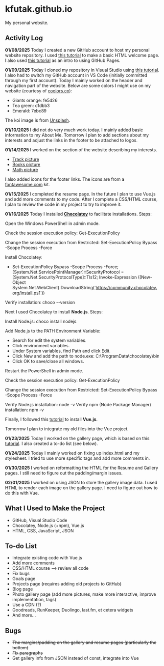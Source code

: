 # kfutak.github.io
My personal website.
## Activity Log
**01/08/2025** Today I created a new GitHub account to host my personal website repository. I used [this tutorial](https://pittcs.wiki/skills/personal-website/) to make a basic HTML welcome page. I also used [this tutorial](https://docs.github.com/en/pages/quickstart) as an intro to using GitHub Pages.

**01/09/2025** Today I cloned my repository in Visual Studio using [this tutorial](https://code.visualstudio.com/docs/sourcecontrol/intro-to-git). I also had to switch my GitHub account in VS Code (initially committed through my first account). Today I mainly worked on the header and navigation part of the website. 
Below are some colors I might use on my website (courtesy of [coolors.co](https://coolors.co/fe5d26-c1dbb3-7ebc89)):
- Giants orange: fe5d26
- Tea green: c1dbb3
- Emerald: 7ebc89

The koi image is from [Unsplash](https://unsplash.com/photos/a-group-of-koi-fish-swimming-in-a-pond-A9oltO66FY8).

**01/10/2025** I did not do very much work today. I mainly added basic information to my About Me. Tomorrow I plan to add sections about my interests and adjust the links in the footer to be attached to logos.

**01/14/2025** I worked on the section of the website describing my interests. 
- [Track picture](https://unsplash.com/photos/low-angle-photography-of-track-field-TEYrLTKKMSg)
- [Books picture](https://unsplash.com/photos/assorted-title-of-books-piled-in-the-shelves-NIJuEQw0RKg)
- [Math picture](https://unsplash.com/photos/a-close-up-of-a-piece-of-paper-with-writing-on-it-dvMJR9-Drbs)

I also added icons for the footer links. The icons are from a [fontawesome.com](https://fontawesome.com/) kit.

**01/15/2025** I completed the resume page. In the future I plan to use Vue.js and add more comments to my code. After I complete a CSS/HTML course, I plan to review the code in my project to try to improve it.

**01/16/2025** Today I installed **[Chocolatey](https://chocolatey.org/)** to facilitate installations. Steps:

Open the Windows PowerShell in admin mode.

Check the session execution policy: Get-ExecutionPolicy

Change the session execution from Restricted: Set-ExecutionPolicy Bypass -Scope Process -Force

Install Chocolatey:
- Set-ExecutionPolicy Bypass -Scope Process -Force; [System.Net.ServicePointManager]::SecurityProtocol = [System.Net.SecurityProtocolType]::Tls12; Invoke-Expression ((New-Object System.Net.WebClient).DownloadString('https://community.chocolatey.org/install.ps1'))

Verify installation: choco --version

Next I used Chocolatey to install **Node.js**. Steps:

Install Node.js: choco install nodejs

Add Node.js to the PATH Environment Variable: 
- Search for edit the system variables.
- Click environment variables.
- Under System variables, find Path and click Edit.
- Click New and add the path to node.exe: C:\ProgramData\chocolatey\bin 
- Click OK to save/close all windows.

Restart the PowerShell in admin mode.

Check the session execution policy: Get-ExecutionPolicy

Change the session execution from Restricted: Set-ExecutionPolicy Bypass -Scope Process -Force

Verify Node.js installation: node -v
Verify npm (Node Package Manager) installation: npm -v

Finally, I followed this [tutorial](https://vuejs.org/guide/quick-start.html) to install **Vue.js**.

Tomorrow I plan to integrate my old files into the Vue project.

**01/23/2025** Today I worked on the gallery page, which is based on this [tutorial](https://www.youtube.com/watch?v=uu0lOX6Ot3s&ab_channel=BroCode). I also created a to-do list (see below). 

**01/24/2025** Today I mainly worked on fixing up index.html and my stylesheet. I tried to use more specific tags and add more comments in. 

**01/30/2025** I worked on reformatting the HTML for the Resume and Gallery pages. I still need to figure out the padding/margin issues.

**02/01/2025** I worked on using JSON to store the gallery image data. I used HTML to render each image on the gallery page. I need to figure out how to do this with Vue.

## What I Used to Make the Project
- GitHub, Visual Studio Code
- Chocolatey, Node.js (+npm), Vue.js
- HTML, CSS, JavaScript, JSON

## To-do List
- Integrate existing code with Vue.js
- Add more comments
- CSS/HTML course --> review all code 
- Fix bugs
- Goals page
- Projects page (requires adding old projects to GitHub)
- Blog page
- Photo gallery page (add more pictures, make more interactive, improve implementation, tags)
- Use a CDN (?)
- Goodreads, RunKeeper, Duolingo, last.fm, et cetera widgets
- And more...


## Bugs
- ~~The margins/padding on the gallery and resume pages (particularly the bottom)~~
- ~~Fix paragraphs~~
- Get gallery info from JSON instead of const, integrate into Vue
